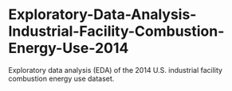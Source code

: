 # Exploratory-Data-Analysis-Industrial-Facility-Combustion-Energy-Use-2014
Exploratory data analysis (EDA) of the 2014 U.S. industrial facility combustion energy use dataset.

